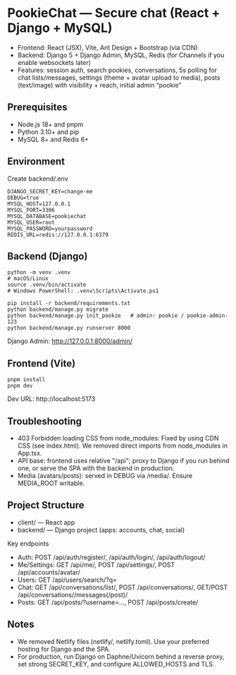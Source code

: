 # PookieChat — Secure chat (React + Django + MySQL)

- Frontend: React (JSX), Vite, Ant Design + Bootstrap (via CDN)
- Backend: Django 5 + Django Admin, MySQL, Redis (for Channels if you enable websockets later)
- Features: session auth, search pookies, conversations, 5s polling for chat lists/messages, settings (theme + avatar upload to media), posts (text/image) with visibility + reach, initial admin “pookie”

## Prerequisites

- Node.js 18+ and pnpm
- Python 3.10+ and pip
- MySQL 8+ and Redis 6+

## Environment

Create backend/.env

```
DJANGO_SECRET_KEY=change-me
DEBUG=true
MYSQL_HOST=127.0.0.1
MYSQL_PORT=3306
MYSQL_DATABASE=pookiechat
MYSQL_USER=root
MYSQL_PASSWORD=yourpassword
REDIS_URL=redis://127.0.0.1:6379
```

## Backend (Django)

```
python -m venv .venv
# macOS/Linux
source .venv/bin/activate
# Windows PowerShell: .venv\Scripts\Activate.ps1

pip install -r backend/requirements.txt
python backend/manage.py migrate
python backend/manage.py init_pookie   # admin: pookie / pookie-admin-123
python backend/manage.py runserver 8000
```

Django Admin: http://127.0.0.1:8000/admin/

## Frontend (Vite)

```
pnpm install
pnpm dev
```

Dev URL: http://localhost:5173

## Troubleshooting

- 403 Forbidden loading CSS from node_modules: Fixed by using CDN CSS (see index.html). We removed direct imports from node_modules in App.tsx.
- API base: frontend uses relative "/api"; proxy to Django if you run behind one, or serve the SPA with the backend in production.
- Media (avatars/posts): served in DEBUG via /media/. Ensure MEDIA_ROOT writable.

## Project Structure

- client/ — React app
- backend/ — Django project (apps: accounts, chat, social)

Key endpoints

- Auth: POST /api/auth/register/, /api/auth/login/, /api/auth/logout/
- Me/Settings: GET /api/me/, POST /api/settings/, POST /api/accounts/avatar/
- Users: GET /api/users/search/?q=
- Chat: GET /api/conversations/list/, POST /api/conversations/, GET/POST /api/conversations/<uuid>/messages(/post)/
- Posts: GET /api/posts/?username=..., POST /api/posts/create/

## Notes

- We removed Netlify files (netlify/, netlify.toml). Use your preferred hosting for Django and the SPA.
- For production, run Django on Daphne/Uvicorn behind a reverse proxy, set strong SECRET_KEY, and configure ALLOWED_HOSTS and TLS.

